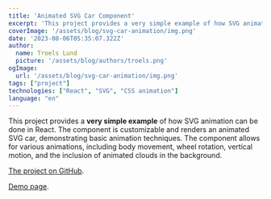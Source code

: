 ```yaml
---
title: 'Animated SVG Car Component'
excerpt: 'This project provides a very simple example of how SVG animation can be done in React.'
coverImage: '/assets/blog/svg-car-animation/img.png'
date: '2023-08-06T05:35:07.322Z'
author:
  name: Troels Lund
  picture: '/assets/blog/authors/troels.png'
ogImage:
  url: '/assets/blog/svg-car-animation/img.png'
tags: ["project"]
technologies: ["React", "SVG", "CSS animation"]
language: "en"
---
```


This project provides a **very simple example** of how SVG animation can be done in React. The component is customizable and renders an animated SVG car, demonstrating basic animation techniques. The component allows for various animations, including body movement, wheel rotation, vertical motion, and the inclusion of animated clouds in the background.

[The project on GitHub](https://github.com/trolund/car-svg-animation).

[Demo page](https://trolund.github.io/car-svg-animation/).
